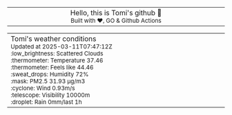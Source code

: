 
<div align="center">
<table>
<tbody>
<td align="center">
<img width="2000" height="0"><br>
Hello, this is Tomi's github 👋<br>
<sup>Built with ❤️, GO & Github Actions</sup><br>
<img width="2000" height="0">
</td>
</tbody>
</table>
</div>
<table>
<tbody>
<td align="left">
<img width="2000" height="0"><br>
Tomi's weather conditions<br>
<sup>Updated at 2025-03-11T07:47:12Z</sup><br>
<sup>:low_brightness: Scattered Clouds</sup><br>
<sup>:thermometer: Temperature 37.46 </sup><br>
<sup>:thermometer: Feels like 44.46</sup><br>
<sup>:sweat_drops: Humidity 72%</sup><br>
<sup>:mask: PM2.5 31.93 μg/m3</sup><br>
<sup>:cyclone: Wind 0.93m/s </sup><br>
<sup>:telescope: Visibility 10000m </sup><br>
<sup>:droplet: Rain 0mm/last 1h </sup><br>
<img width="2000" height="0">
</td>
<td align="left">
<img width="2000" height="0"><br>
<br>
<img width="2000" height="0">
</td>
</tbody>
</table>
</div>
    